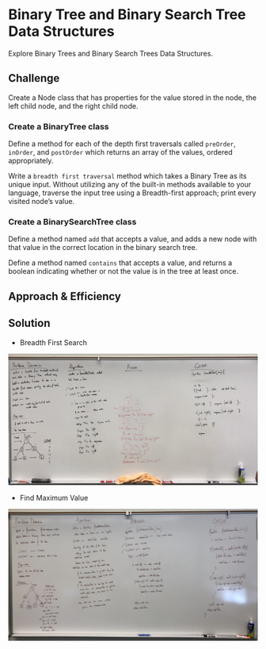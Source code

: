 # Binary Tree and Binary Search Tree Data Structures

Explore Binary Trees and Binary Search Trees Data Structures.

## Challenge

Create a Node class that has properties for the value stored in the node, the left child node, and the right child node.

### Create a BinaryTree class

Define a method for each of the depth first traversals called `preOrder`, `inOrder`, and `postOrder` which returns an array of the values, ordered appropriately.

Write a `breadth first traversal` method which takes a Binary Tree as its unique input. Without utilizing any of the built-in methods available to your language, traverse the input tree using a Breadth-first approach; print every visited node’s value.

### Create a BinarySearchTree class

Define a method named `add` that accepts a value, and adds a new node with that value in the correct location in the binary search tree.

Define a method named `contains` that accepts a value, and returns a boolean indicating whether or not the value is in the tree at least once.

## Approach & Efficiency

## Solution

* Breadth First Search 
<img src="./assets/breadth_first.jpg">

* Find Maximum Value 
<img src="./assets/find_max_value.jpg">


